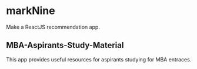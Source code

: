 # markNine

Make a ReactJS recommendation app.

## MBA-Aspirants-Study-Material
This app provides useful resources for aspirants studying for MBA entraces.
